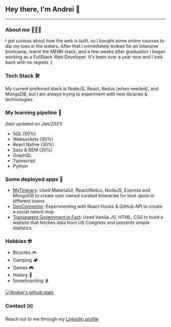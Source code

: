 ## Hey there, I'm Andrei 👋 

---

### About me 👨🏻‍💻
I got curious about how the web is built, so I bought some online courses to dip my toes in the waters. After that I immediately looked for an intensive bootcamp, learnt the MERN stack, and a few weeks after graduation I began working as a FullStack Web Developer. It's been over a year now and I look back with no regrets :)

### Tech Stack 🛠
My current preferred stack is NodeJS, React, Redux (when needed), and MongoDB, but I am always trying to experiment with new libraries & technologies.

### My learning pipeline 🌱
*(last updated on Jan/2021)*
- SQL (50%)
- Websockets (30%)
- React Native (30%)
- Sass & BEM (30%)
- GraphQL
- Typescript
- Python

### Some deployed apps 🚀
- [MyTinerary](https://mytinerary-ac.herokuapp.com/): Used MaterialUI, React/Redux, NodeJS, Express and MongoDB to create user owned curated itineraries for best spots in different towns
- [DevConnector](https://devconnector-ac.herokuapp.com/profile/5e74b94cdb8e42859be4567a): Experimenting with React Hooks & GitHub API to create a social netork mvp
- [Transparent Government in Fact](https://andrei-ce.github.io/TGiF/): Used Vanilla JS, HTML, CSS to build a website that fetches data from US Congress and presents simple statistics

### Hobbies 🤓
- Bicycles 🚲 
- Camping 🏕
- Games 🎮
- History 📖
- Snowboarding 🏂

[![Andrei's github stats](https://github-readme-stats.vercel.app/api?username=andrei-ce)](https://github.com/andrei-ce/github-readme-stats)

### Contact ✉️
Reach out to me through my [LinkedIn profile](https://www.linkedin.com/in/andreice/)
